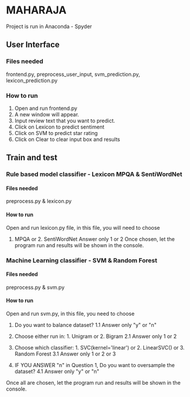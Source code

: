 # MAHARAJA 
Project is run in Anaconda - Spyder

## User Interface
### Files needed
frontend.py, preprocess_user_input, svm_prediction.py, lexicon_prediction.py

### How to run
1. Open and run frontend.py
2. A new window will appear. 
3. Input review text that you want to predict.
4. Click on Lexicon to predict sentiment
5. Click on SVM to predict star rating
6. Click on Clear to clear input box and results


## Train and test 
### Rule based model classifier - Lexicon MPQA & SentiWordNet
#### Files needed
preprocess.py & lexicon.py

#### How to run
Open and run lexicon.py file, in this file, you will need to choose 
1. MPQA or 2. SentiWordNet
Answer only 1 or 2
Once chosen, let the program run and results will be shown in the console.


### Machine Learning classifier - SVM & Random Forest
#### Files needed
preprocess.py & svm.py

#### How to run
Open and run svm.py, in this file, you need to choose
1. Do you want to balance dataset? 
1.1 Answer only "y" or "n"

2. Choose either run in: 1. Unigram or 2. Bigram
2.1 Answer only 1 or 2

3. Choose which classifier: 1. SVC(kernel='linear') or 2. LinearSVC() or 3. Random Forest
3.1 Answer only 1 or 2 or 3 

4. IF YOU ANSWER "n" in Question 1, Do you want to oversample the dataset?
4.1 Answer only "y" or "n"

Once all are chosen, let the program run and results will be shown in the console.
